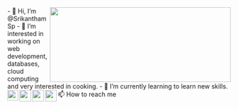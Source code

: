 <img align="right" src="https://user-images.githubusercontent.com/117060110/202835641-8b72920a-fad8-4278-9896-74ac414d0fd6.gif" width="408" height="169" >
- 👋 Hi, I’m @SrikanthamSp
- 👀 I’m interested in working on web development, databases, cloud computing and very interested in cooking.
- 🌱 I’m currently learning to learn new skills. 
 📫 How to reach me 
 <a href="https://www.linkedin.com/in/sai-praneeth-srikantham-286028257">

  <img align="left" width="24px" src="https://www.vectorlogo.zone/logos/linkedin/linkedin-icon.svg"  target="_blank"/>
<a href="https://www.instagram.com/">

  <img align="left" width="26px" src="https://www.vectorlogo.zone/logos/instagram/instagram-icon.svg" />

</a>
<a href="https://mobile.twitter.com/home">

  <img align="left" width="26px" src="https://www.vectorlogo.zone/logos/twitter/twitter-tile.svg" />

</a>
</a>
<a href="srikanthamsp@gmail.com">

  <img align="left" width="26px" src="https://www.vectorlogo.zone/logos/gmail/gmail-icon.svg" />
 </a>
